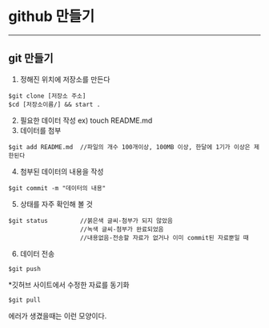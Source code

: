 # github 만들기

---

## git 만들기

1. 정해진 위치에 저장소를 만든다 
```shell
$git clone [저장소 주소]
$cd [저장소이름/] && start .
```

2. 필요한 데이터 작성 ex) touch README.md
3. 데이터를 첨부
```shell
$git add README.md	//파일의 개수 100개이상, 100MB 이상, 한달에 1기가 이상은 제한된다
```
4. 첨부된 데이터의 내용을 작성
```shell
$git commit -m "데이터의 내용"
```
5. 상태를 자주 확인해 볼 것
```shell
$git status			//붉은색 글씨-첨부가 되지 않았음
					//녹색 글씨-첨부가 완료되었음
					//내용없음-전송할 자료가 없거나 이미 commit된 자료뿐일 때
```
6. 데이터 전송
```shell
$git push
```

*깃허브 사이트에서 수정한 자료를 동기화
```shell
$git pull

```









에러가 생겼을때는 이런 모양이다.